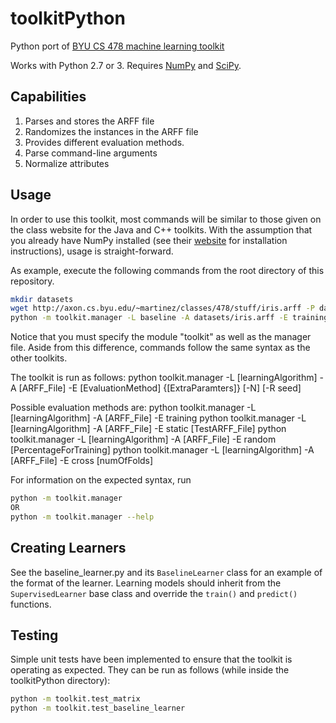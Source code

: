 # toolkitPython
Python port of [BYU CS 478 machine learning toolkit](http://axon.cs.byu.edu/~martinez/classes/478/stuff/Toolkit.html)

Works with Python 2.7 or 3. Requires [NumPy](http://www.numpy.org) and [SciPy](https://www.scipy.org/).

## Capabilities

1. Parses and stores the ARFF file
2. Randomizes the instances in the ARFF file
3. Provides different evaluation methods.
4. Parse command-line arguments
5. Normalize attributes

## Usage

In order to use this toolkit, most commands will be similar to those given
on the class website for the Java and C++ toolkits. With the assumption that
you already have NumPy installed (see their [website](http://www.numpy.org) for
installation instructions), usage is straight-forward.

As example, execute the following commands from the root directory of this
repository.

```bash
mkdir datasets
wget http://axon.cs.byu.edu/~martinez/classes/478/stuff/iris.arff -P datasets/
python -m toolkit.manager -L baseline -A datasets/iris.arff -E training
```

Notice that you must specify the module "toolkit" as well as the manager file. 
Aside from this difference, commands follow the same syntax as the other toolkits.

The toolkit is run as follows:
python toolkit.manager -L [learningAlgorithm] -A [ARFF\_File] -E [EvaluationMethod] {[ExtraParamters]} [-N] [-R seed]

Possible evaluation methods are:
python toolkit.manager -L [learningAlgorithm] -A [ARFF_File] -E training
python toolkit.manager -L [learningAlgorithm] -A [ARFF_File] -E static [TestARFF_File]
python toolkit.manager -L [learningAlgorithm] -A [ARFF_File] -E random [PercentageForTraining]
python toolkit.manager -L [learningAlgorithm] -A [ARFF_File] -E cross [numOfFolds]

For information on the expected syntax, run

```bash
python -m toolkit.manager
OR
python -m toolkit.manager --help
```

## Creating Learners

See the baseline_learner.py and its `BaselineLearner` class for an example of
the format of the learner. Learning models should inherit from the `SupervisedLearner` base class and override
the `train()` and `predict()` functions.
## Testing

Simple unit tests have been implemented to ensure that the toolkit is operating as expected. They can be run as follows (while inside the toolkitPython directory):
```bash
python -m toolkit.test_matrix
python -m toolkit.test_baseline_learner
```
